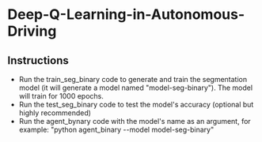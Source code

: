 # Deep-Q-Learning-in-Autonomous-Driving

## Instructions
- Run the train_seg_binary code to generate and train the segmentation model (it will generate a model named "model-seg-binary"). The model will train for 1000 epochs.
- Run the test_seg_binary code to test the model's accuracy (optional but highly recommended)
- Run the agent_bynary code with the model's name as an argument, for example: "python agent_binary --model model-seg-binary"
